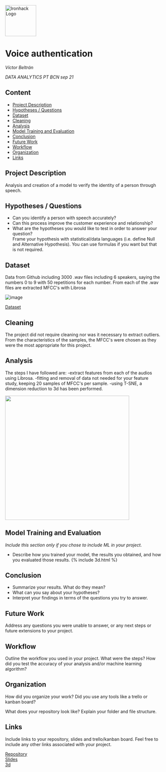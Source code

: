 <img src="https://bit.ly/2VnXWr2" alt="Ironhack Logo" width="100"/>

# Voice authentication
*Víctor Beltrán*

*DATA ANALYTICS PT BCN sep 21*

## Content
- [Project Description](#project-description)
- [Hypotheses / Questions](#hypotheses-questions)
- [Dataset](#dataset)
- [Cleaning](#cleaning)
- [Analysis](#analysis)
- [Model Training and Evaluation](#model-training-and-evaluation)
- [Conclusion](#conclusion)
- [Future Work](#future-work)
- [Workflow](#workflow)
- [Organization](#organization)
- [Links](#links)

## Project Description
Analysis and creation of a model to verify the identity of a person through speech.

## Hypotheses / Questions
* Can you identify a person with speech accurately?
* Can this process improve the customer experience and relationship?
* What are the hypotheses you would like to test in order to answer your question?  
Frame your hypothesis with statistical/data languages (i.e. define Null and Alternative Hypothesis). You can use formulas if you want but that is not required.

## Dataset
Data from Github including 3000 .wav files including 6 speakers, saying the numbers 0 to 9 with 50 repetitions for each number. 
From each of the .wav files are extracted MFCC's with Librosa

![image](https://user-images.githubusercontent.com/87228449/159769837-b6283262-f674-475d-b37f-060747be3847.png)

[Dataset](https://github.com/Jakobovski/free-spoken-digit-dataset)

## Cleaning
The project did not require cleaning nor was it necessary to extract outliers. From the characteristics of the samples, the MFCC's were chosen as they were the most appropriate for this project. 

## Analysis
The steps I have followed are:
-extract features from each of the audios using Librosa.
-fitting and removal of data not needed for your feature study, keeping 20 samples of MFCC's per sample.
-using T-SNE, a dimension reduction to 3d has been performed.

<img src="https://user-images.githubusercontent.com/87228449/159778182-df9438d4-f82b-429c-9cb6-44278e93bb45.png" width="400"/>


  

## Model Training and Evaluation
*Include this section only if you chose to include ML in your project.*
* Describe how you trained your model, the results you obtained, and how you evaluated those results.
{% include 3d.html %}

## Conclusion
* Summarize your results. What do they mean?
* What can you say about your hypotheses?
* Interpret your findings in terms of the questions you try to answer.

## Future Work
Address any questions you were unable to answer, or any next steps or future extensions to your project.

## Workflow
Outline the workflow you used in your project. What were the steps?
How did you test the accuracy of your analysis and/or machine learning algorithm?

## Organization
How did you organize your work? Did you use any tools like a trello or kanban board?

What does your repository look like? Explain your folder and file structure.

## Links
Include links to your repository, slides and trello/kanban board. Feel free to include any other links associated with your project.


[Repository](https://github.com/victorbeltranjimenez/PR-Final)  
[Slides](https://1drv.ms/p/s!AtLmbOgMHZpjg9QHOGK5rBUIrGrf1A?e=Fr3agp)  
[3d]()
